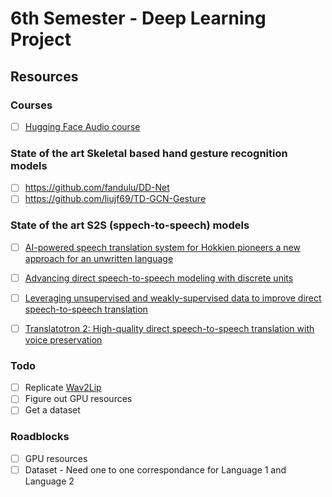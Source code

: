 # 6th Semester - Deep Learning Project

## Resources 

### Courses

- [ ] [Hugging Face Audio course](https://huggingface.co/learn/audio-course/chapter0/introduction)

### State of the art Skeletal based hand gesture recognition models
- [ ] https://github.com/fandulu/DD-Net 
- [ ] https://github.com/liujf69/TD-GCN-Gesture

### State of the art S2S (sppech-to-speech) models

- [ ] [AI-powered speech translation system for Hokkien pioneers a new approach for an unwritten language](⁠https://ai.meta.com/blog/ai-translation-hokkien/)

- [ ] [Advancing direct speech-to-speech modeling with discrete units](⁠https://ai.meta.com/blog/advancing-direct-speech-to-speech-modeling-with-discrete-units/)

- [ ] [Leveraging unsupervised and weakly-supervised data to improve direct speech-to-speech translation](⁠https://arxiv.org/abs/2203.13339)

- [ ] [Translatotron 2: High-quality direct speech-to-speech translation with voice preservation](https://arxiv.org/abs/2107.08661)

### Todo 

- [ ] Replicate [Wav2Lip](https://github.com/Rudrabha/Wav2Lip)
- [ ] Figure out GPU resources
- [ ] Get a dataset

### Roadblocks 

- [ ] GPU resources
- [ ] Dataset - Need one to one correspondance for Language 1 and Language 2
